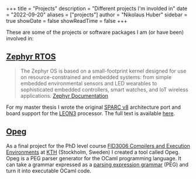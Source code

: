 +++
title = "Projects"
description = "Different projects I'm involded in"
date = "2022-09-20"
aliases = ["projects"]
author = "Nikolaus Huber"
sidebar = true 
showDate = false
showReadTime = false
+++

These are some of the projects or software packages I am (or have been) involved in: 

## [Zephyr RTOS]() 

> The Zephyr OS is based on a small-footprint kernel designed for use on resource-constrained and embedded systems: from simple embedded environmental sensors and LED wearables to sophisticated embedded controllers, smart watches, and IoT wireless applications. [Zephyr Documentation](https://docs.zephyrproject.org/latest/introduction/index.html)

For my master thesis I wrote the original [SPARC v8](https://en.wikipedia.org/wiki/SPARC) architecture port and board support for the [LEON3](https://www.gaisler.com/index.php/products/processors/leon3) processor. The full text is available [here](http://urn.kb.se/resolve?urn=urn:nbn:se:ltu:diva-76055). 


## [Opeg](https://github.com/nikolaushuber/opeg)

As a final project for the PhD level course [FID3006 Compilers and Execution Environments](https://www.kth.se/student/kurser/kurs/ID2202?l=en) at [KTH](https://www.kth.se) (Stockholm, Sweden) I created a tool called Opeg. Opeg is a PEG parser generator for the OCaml programming language. It can take a grammar expressed as a [parsing expression grammar](https://en.wikipedia.org/wiki/Parsing_expression_grammar) (PEG) and turn it into executable OCaml code. 
